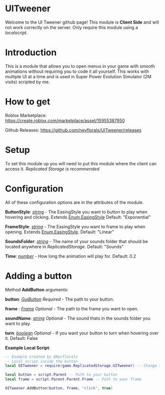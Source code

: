 # UITweener
Welcome to the UI Tweener github page! This module is **Client Side** and will not work correctly on the server. Only require this module using a *localscript*.

# Introduction
This is a module that allows you to open menus in your game with smooth animations without requiring you to code it all yourself. This works with multiple UI at a time and is used in Super Power Evolution Simulator (2M visits) scripted by me.

# How to get
Roblox Marketplace: https://create.roblox.com/marketplace/asset/15955387950

Github Releases: https://github.com/nevflorals/UITweener/releases

# Setup
To set this module up you will need to put this module where the client can access it. *Replicated Storage is recommended*

# Configuration
All of these configuration options are in the attributes of the module.

**ButtonStyle**: *[string](https://create.roblox.com/docs/en-us/luau/strings)* - The EasingStyle you want to button to play when hovering and clicking. Extends [Enum.EasingStyle](https://create.roblox.com/docs/reference/engine/enums/EasingStyle) Default: "Exponential"

**FrameStyle**: *[string](https://create.roblox.com/docs/en-us/luau/strings)* - The EasingStyle you want to frame to play when opening. Extends [Enum.EasingStyle](https://create.roblox.com/docs/reference/engine/enums/EasingStyle). Default: "Linear"

**SoundsFolder**: *[string](https://create.roblox.com/docs/en-us/luau/strings)* - The name of your sounds folder that should be located anywhere in *ReplicatedStorage*. Default: "Sounds"

**Time**: *[number](https://create.roblox.com/docs/en-us/luau/numbers)* - How long the animation will play for. Default: 0.2

# Adding a button
Method **AddButton** arguments:

**button**: *[GuiButton](https://create.roblox.com/docs/reference/engine/classes/GuiButton)* *Required* - The path to your button.

**frame** : *[Frame](https://create.roblox.com/docs/reference/engine/classes/Frame)* *Optional* - The path to the frame you want to open.

**soundName**: *[string](https://create.roblox.com/docs/en-us/luau/strings)* *Optional* - The sound thats in the sounds folder you want to play.

**turn**: *[boolean](https://create.roblox.com/docs/luau/booleans)* *Optional* - If you want your button to turn when hovering over it. Default: False

**Example Local Script**:

```lua
-- Example created by @Nevflorals
-- Local script inside the button
local UITweener = require(game.ReplicatedStorage.UITweener) -- Change this path if the module is in a different place

local button = script.Parent -- Path to your button
local frame = script.Parent.Parent.Frame -- Path to your frame

UITweener.AddButton(button, frame, "click", true)
```
